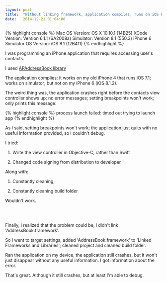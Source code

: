```yaml
---
layout: post
title:  "Without linking framework, application compiles, runs on iOS 8 simulator and iOS 7 device, but crashes on iOS 8 device"
date:   2014-12-21 01:04:00
---
```


{% highlight console %}
Mac OS Version: OS X 10.10.1 (14B25)
XCode Version: Version 6.1.1 (6A2008a)
Simulator: Version 8.1 (550.3)
iPhone 6 Simulator OS Version: iOS 8.1 (12B411)
{% endhighlight %}

I was programming an iPhone application that requires accessing user's contacts.

I used [APAddressBook library](https://github.com/Alterplay/APAddressBook)

The application complies; it works on my old iPhone 4 that runs iOS 7.1; works on simulator; but not on my iPhone 6 (iOS 8.1.2).

The weird thing was, the application crashes right before the contacts view controller shows up; no error messages; setting breakpoints won't work; only prints this message:

{% highlight console %}
process launch failed: timed out trying to launch app
{% endhighlight %}

As I said, setting breakpoints won't work; the application just quits with no useful information provided, so I couldn't debug.

I tried:

1. Write the view controller in Objective-C, rather than Swift

2. Changed code signing from distribution to developer

Along with:

1. Constantly cleaning;

2. Constantly cleaning build folder

Wouldn't work.

<br><br>

Finally, I realized that the problem could be, I didn't link 'AddressBook.framework'.

So I went to target settings; added 'AddressBook.framework' to 'Linked Frameworks and Libraries'; cleaned project and cleaned build folder.

Ran the application on my device; the application still crashes, but it won't just disappear without any useful information. I got information about the error.

That's great. Although it still crashes, but at least I'm able to debug.